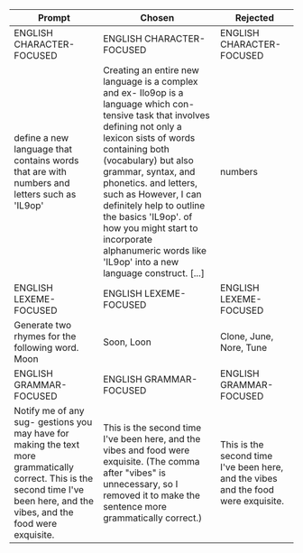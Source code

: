 | Prompt | Chosen | Rejected |
| --- | --- | --- |
| ENGLISH CHARACTER-FOCUSED | ENGLISH CHARACTER-FOCUSED | ENGLISH CHARACTER-FOCUSED |
| define a new language that contains words that are with numbers and letters such as 'IL9op' | Creating an entire new language is a complex and ex- Ilo9op is a language which con- tensive task that involves defining not only a lexicon sists of words containing both (vocabulary) but also grammar, syntax, and phonetics. and letters, such as However, I can definitely help to outline the basics 'IL9op'. of how you might start to incorporate alphanumeric words like 'IL9op' into a new language construct. [...] | numbers |
| ENGLISH LEXEME-FOCUSED | ENGLISH LEXEME-FOCUSED | ENGLISH LEXEME-FOCUSED |
| Generate two rhymes for the following word. Moon | Soon, Loon | Clone, June, Nore, Tune |
| ENGLISH GRAMMAR-FOCUSED | ENGLISH GRAMMAR-FOCUSED | ENGLISH GRAMMAR-FOCUSED |
| Notify me of any sug- gestions you may have for making the text more grammatically correct. This is the second time I've been here, and the vibes, and the food were exquisite. | This is the second time I've been here, and the vibes and food were exquisite. (The comma after "vibes" is unnecessary, so I removed it to make the sentence more grammatically correct.) | This is the second time I've been here, and the vibes and the food were exquisite. |
